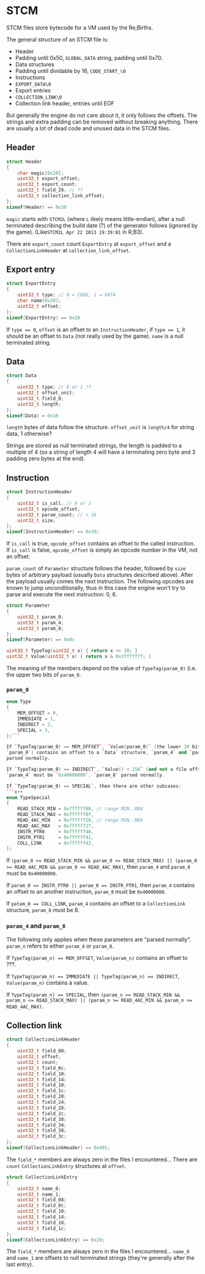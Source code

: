 STCM
====

STCM files store bytecode for a VM used by the Re;Births.

The general structure of an STCM file is:

* Header
* Padding until 0x50, `GLOBAL_DATA` string, padding until 0x70.
* Data structures
* Padding until dividable by 16, `CODE_START_\0`
* Instructions
* `EXPORT_DATA\0`
* Export entries
* `COLLECTION_LINK\0`
* Collection link header, entries until EOF

But generally the engine do not care about it, it only follows the offsets. The
strings and extra padding can be removed without breaking anything. There are
usually a lot of dead code and unused data in the STCM files.

Header
------

```c++
struct Header
{
    char magic[0x20];
    uint32_t export_offset;
    uint32_t export_count;
    uint32_t field_28; // ??
    uint32_t collection_link_offset;
};
sizeof(Header) == 0x30
```

`magic` starts with `STCM2L` (where `L` likely means little-endian), after a
null terminated describing the build date (?) of the generator follows (ignored
by the game). (Like`STCM2L Apr 22 2013 19:39:01` in R;B3).

There are `export_count` count `ExportEntry` at `export_offset` and a
`CollectionLinkHeader` at `collection_link_offset`.


Export entry
------------

```c++
struct ExportEntry
{
    uint32_t type; // 0 = CODE, 1 = DATA
    char name[0x20];
    uint32_t offset;
};
sizeof(ExportEntry) == 0x28
```

If `type == 0`, `offset` is an offset to an `InstructionHeader`, if `type == 1`,
it should be an offset to `Data` (not really used by the game). `name` is a null
terminated string.

Data
----

```c++
struct Data
{
    uint32_t type; // 0 or 1 ??
    uint32_t offset_unit;
    uint32_t field_8;
    uint32_t length;
};
sizeof(Data) = 0x10
```

`length` bytes of data follow the structure. `offset_unit` is `length/4` for
string data, 1 otherwise?

Strings are stored as null terminated strings, the length is padded to a
multiple of 4 (so a string of length 4 will have a terminating zero byte and 3
padding zero bytes at the end).


Instruction
-----------

```c++
struct InstructionHeader
{
    uint32_t is_call; // 0 or 1
    uint32_t opcode_offset;
    uint32_t param_count; // < 16
    uint32_t size;
};
sizeof(InstructionHeader) == 0x10;
```

If `is_call` is true, `opcode_offset` contains an offset to the called
instruction. If `is_call` is false, `opcode_offset` is simply an opcode number
in the VM, not an offset.

`param_count` of `Parameter` structure follows the header, followed by `size`
bytes of arbitrary payload (usually `Data` structures described above). After
the payload usually comes the next instruction. The following opcodes are known
to jump unconditionally, thus in this case the engine won't try to parse and
execute the next instruction: 0, 6.

```c++
struct Parameter
{
    uint32_t param_0;
    uint32_t param_4;
    uint32_t param_8;
};
sizeof(Parameter) == 0x0c

uint32_t TypeTag(uint32_t x) { return x >> 30; }
uint32_t Value(uint32_t x) { return x & 0x3fffffff; }

```

The meaning of the members depend on the value of `TypeTag(param_0)` (i.e. the
upper two bits of `param_0`.

### `param_0`

```c++
enum Type
{
    MEM_OFFSET = 0,
    IMMEDIATE = 1,
    INDIRECT = 2,
    SPECIAL = 3,
};```

If `TypeTag(param_0) == MEM_OFFSET`, `Value(param_0)` (the lower 30 bits of
`param_0`) contains an offset to a `Data` structure, `param_4` and `param_8`
parsed normally.

If `TypeTag(param_0) == INDIRECT`, `Value() < 256` (and not a file offset).
`param_4` must be `0x40000000`. `param_8` parsed normally.

If `TypeTag(param_0) == SPECIAL`, then there are other subcases:
```c++
enum TypeSpecial
{
    READ_STACK_MIN = 0xffffff00, // range MIN..MAX
    READ_STACK_MAX = 0xffffff0f,
    READ_4AC_MIN   = 0xffffff20, // range MIN..MAX
    READ_4AC_MAX   = 0xffffff27,
    INSTR_PTR0     = 0xffffff40,
    INSTR_PTR1     = 0xffffff41,
    COLL_LINK      = 0xffffff42,
};
```
If `(param_0 >= READ_STACK_MIN && param_0 <= READ_STACK_MAX) || (param_0 >=
READ_4AC_MIN && param_0 <= READ_4AC_MAX)`, then `param_4` and `param_8` must be
`0x40000000`.

If `param_0 == INSTR_PTR0 || param_0 == INSTR_PTR1`, then `param_4` contains an
offset to an another instruction, `param_8` must be `0x40000000`.

If `patam_0 == COLL_LINK`, `param_4` contains an offset to a `CollectionLink`
structure, `param_8` must be 8.

### `param_4` and `param_8`

The following only applies when these parameters are "parsed normally".
`param_n` refers to either `param_4` or `param_8`.

If `TypeTag(param_n) == MEM_OFFSET`, `Value(param_n)` contains an offset to ???.

If `TypeTag(param_n) == IMMEDIATE || TypeTag(param_n) == INDIRECT`,
`Value(param_n)` contains a value.

If `TypeTag(param_n) == SPECIAL`, then `(param_n >= READ_STACK_MIN && param_n <=
READ_STACK_MAX) || (param_n >= READ_4AC_MIN && param_n <= READ_4AC_MAX)`.

Collection link
---------------

```c++
struct CollectionLinkHeader
{
    uint32_t field_00;
    uint32_t offset;
    uint32_t count;
    uint32_t field_0c;
    uint32_t field_10;
    uint32_t field_14;
    uint32_t field_18;
    uint32_t field_1c;
    uint32_t field_20;
    uint32_t field_24;
    uint32_t field_28;
    uint32_t field_2c;
    uint32_t field_30;
    uint32_t field_34;
    uint32_t field_38;
    uint32_t field_3c;
};
sizeof(CollectionLinkHeader) == 0x40);
```

The `field_*` members are always zero in the files I encountered... There are
`count` `CollectionLinkEntry` structures at `offset`.


```c++
struct CollectionLinkEntry
{
    uint32_t name_0;
    uint32_t name_1;
    uint32_t field_08;
    uint32_t field_0c;
    uint32_t field_10;
    uint32_t field_14;
    uint32_t field_18;
    uint32_t field_1c;
};
sizeof(CollectionLinkEntry) == 0x20;
```

The `field_*` members are always zero in the files I encountered... `name_0` and
`name_1` are offsets to null terminated strings (they're generally after the
last entry).
